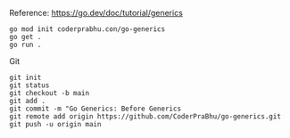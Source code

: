 Reference: https://go.dev/doc/tutorial/generics


```
go mod init coderprabhu.con/go-generics
go get .
go run .

```

Git 
```
git init
git status
git checkout -b main
git add .
git commit -m "Go Generics: Before Generics
git remote add origin https://github.com/CoderPraBhu/go-generics.git
git push -u origin main


```